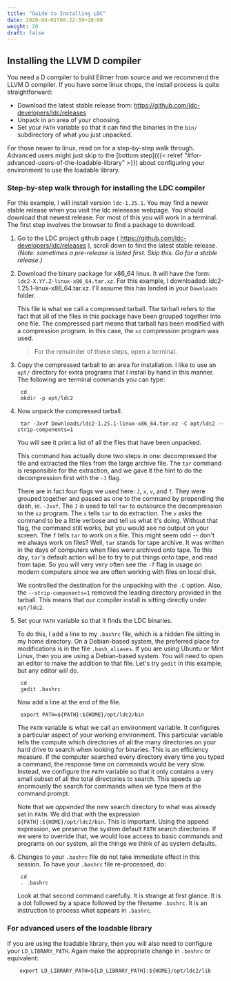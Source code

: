 ```yaml
---
title: "Guide to Installing LDC"
date: 2020-04-01T08:22:59+10:00
weight: 20
draft: false
---
```


## Installing the LLVM D compiler
You need a D compiler to build Eilmer from source and we recommend
the LLVM D compiler.
If you have some linux chops, the install process is quite straightforward:

  + Download the latest stable release from:
  https://github.com/ldc-developers/ldc/releases
  + Unpack in an area of your choosing.
  + Set your `PATH` variable so that it can find the binaries in the `bin/` subdirectory
    of what you just unpacked.

For those newer to linux, read on for a step-by-step walk through.
Advanced users might just skip to the [bottom step]({{< relref "#for-advanced-users-of-the-loadable-library" >}}) about configuring
your environment to use the loadable library.

### Step-by-step walk through for installing the LDC compiler

For this example, I will install version `ldc-1.25.1`.
You may find a newer stable release when you visit the ldc relesease webpage.
You should download that newest release.
For most of this you will work in a terminal.
The first step involves the browser to find a package to download.

1. Go to the LDC project github page ( https://github.com/ldc-developers/ldc/releases ),
   scroll down to find the latest stable release.
   _(Note: sometimes a pre-release is listed first. Skip this. Go for a stable release.)_

2. Download the binary package for x86_64 linux. It will have the form:
   `ldc2-X.YY.Z-linux-x86_64.tar.xz`.
   For this example, I downloaded: ldc2-1.25.1-linux-x86_64.tar.xz.
   I'll assume this has landed in your `Downloads` folder.

   This file is what we call a compressed tarball. The tarball refers to the fact
   that all of the files in this package have been grouped together into one file.
   The compressed part means that tarball has been modified with a compression program.
   In this case, the `xz` compression program was used.

   > For the remainder of these steps, open a terminal.

3. Copy the compressed tarball to an area for installation. I like to use
   an `opt/` directory for extra programs that I install by hand in this manner.
   The following are terminal commands you can type:

        cd
        mkdir -p opt/ldc2

4. Now unpack the compressed tarball.

        tar -Jxvf Downloads/ldc2-1.25.1-linux-x86_64.tar.xz -C opt/ldc2 --strip-components=1

   You will see it print a list of all the files that have been unpacked.

   This command has actually done two steps in one: decompressed the file
   and extracted the files from the large archive file. The `tar` command
   is responsible for the extraction, and we gave it the hint to do the
   decompression first with the `-J` flag.

   There are in fact four flags we used here: `J`, `x`, `v`, and `f`.
   They were grouped together and passed as one to the command by
   prepending the dash, ie. `-Jxvf`.
   The `J` is used to tell `tar` to outsource the decompression to the `xz` program.
   The `x` tells `tar` to do extraction.
   The `v` asks the command to be a little verbose and tell us what it's doing.
   Without that flag, the command still works, but you would see no output on
   your screen.
   The `f` tells `tar` to work on a file. This might seem odd -- don't we always work
   on files? Well, `tar` stands for tape archive. It was written in the days of
   computers when files were archived onto tape. To this day, `tar`'s default
   action will be to try to put things onto tape, and read from tape.
   So you will very very often see the `-f` flag in usage on modern computers since
   we are often working with files on local disk.
   
   We controlled the destination for the unpacking with the `-C` option.
   Also, the `--strip-components=1` removed the leading directory provided
   in the tarball.
   This means that our compiler install is sitting directly under `opt/ldc2`.

5. Set your `PATH` variable so that it finds the LDC binaries.

   To do this, I add a line to my `.bashrc` file, which is a hidden file
   sitting in my home directory.
   On a Debian-based system, the preferred place for modifications is
   in the file `.bash_aliases`.
   If you are using Ubuntu or Mint Linux, then you are using a Debian-based system.
   You will need to open an editor to make the addition to that file.
   Let's try `gedit` in this example, but any editor will do.

        cd
        gedit .bashrc

   Now add a line at the end of the file.

        export PATH=${PATH}:${HOME}/opt/ldc2/bin

   The `PATH` variable is what we call an environment variable.
   It configures a particular aspect of your working environment.
   This particular variable tells the compute which directories
   of all the many directories on your hard drive to search
   when looking for binaries.
   This is an efficiency measure.
   If the computer searched every directory every time you typed
   a command, the response time on commands would be very slow.
   Instead, we configure the `PATH` variable so that it only contains
   a very small subset of all the total directories to search.
   This speeds up enormously the search for commands when we type
   them at the command prompt.

   Note that we *appended* the new search directory to what
   was already set in `PATH`.
   We did that with the expression
   `${PATH}:${HOME}/opt/ldc2/bin`.
   This is important.
   Using the append expression, we preserve the system default `PATH` search
   directories.
   If we were to override that, we would lose access to basic
   commands and programs on our system, all the things we think
   of as system defaults.

6. Changes to your `.bashrc` file do not take immediate effect in this
   session. To have your `.bashrc` file re-processed, do:

        cd
        . .bashrc

   Look at that second command carefully. It is strange at first glance.
   It is a dot followed by a space followed by the filename `.bashrc`.
   It is an instruction to process what appears in `.bashrc`.

### For advanced users of the loadable library

If you are using the loadable library, then you will also need to configure your
`LD_LIBRARY_PATH`. Again make the appropriate change in `.bashrc` or equivalent:

        export LD_LIBRARY_PATH=${LD_LIBRARY_PATH}:${HOME}/opt/ldc2/lib

